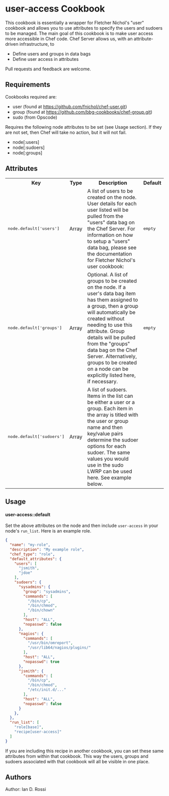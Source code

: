 user-access Cookbook
===================
This cookbook is essentially a wrapper for Fletcher Nichol's "user" cookbook and allows you to use attributes to specify the users and sudoers to be managed. The main goal of this cookbook is to make user access more accessible in Chef code. Chef Server allows us, with an attribute-driven infrastructure, to
- Define users and groups in data bags
- Define user access in attributes

Pull requests and feedback are welcome.

Requirements
------------
Cookbooks required are: 
- user (found at https://github.com/fnichol/chef-user.git)
- group (found at https://github.com/bbg-cookbooks/chef-group.git)
- sudo (from Opscode)

Requires the following node attributes to be set (see Usage section). If they are not set, then Chef will take no action, but it will not fail.

- node[:users]
- node[:sudoers]
- node[:groups]

Attributes
----------
<table>
  <tr>
    <th>Key</th>
    <th>Type</th>
    <th>Description</th>
    <th>Default</th>
  </tr>
  <tr>
    <td><tt>node.default['users']</tt></td>
    <td>Array</td>
    <td>A list of users to be created on the node. User details for each user listed will be pulled from the "users" data bag on the Chef Server. For information on how to setup a "users" data bag, please see the documentation for Fletcher Nichol's user cookbook: </td>
    <td><tt>empty</tt></td>
  </tr>
  <tr>
    <td><tt>node.default['groups']</tt></td>
    <td>Array</td>
    <td>Optional. A list of groups to be created on the node. If a user's data bag item has them assigned to a group, then a group will automatically be created without needing to use this attribute. Group details will be pulled from the "groups" data bag on the Chef Server. Alternatively, groups to be created on a node can be explicitly listed here, if necessary.</td>
    <td><tt>empty</tt></td>
  </tr>
  <tr>
    <td><tt>node.default['sudoers']</tt></td>
    <td>Array</td>
    <td>A list of sudoers. Items in the list can be either a user or a group. Each item in the array is titled with the user or group name and then key/value pairs determine the sudoer options for each sudoer. The same values you would use in the sudo LWRP can be used here. See example below.
    </td>
  </tr>
</table>

Usage
-----
#### user-access::default

Set the above attributes on the node and then include `user-access` in your node's `run_list`. Here is an example role.

```json
{
  "name": "my-role",
  "description": "My example role",
  "chef_type": "role",
  "default_attributes": { 
    "users": [
      "jsmith",
      "jdoe"
    ],
    "sudoers": {
      "sysadmins": {
        "group": "sysadmins",
        "commands": [
          "/bin/cp",
          "/bin/chmod",
          "/bin/chown"
        ],
        "host": "ALL",
        "nopasswd": false
      },
      "nagios": {
        "commands": [
          "/usr/bin/omreport",
          "/usr/lib64/nagios/plugins/"
        ],
        "host": "ALL",
        "nopasswd": true
      },
      "jsmith": {
        "commands": [
          "/bin/cp",
          "/bin/chmod",
          "/etc/init.d/..."
        ],
        "host": "ALL",
        "nopasswd": false
      }
    },
  },
  "run_list": [
    "role[base]",
    "recipe[user-access]"
  ]
}

```

If you are including this recipe in another cookbook, you can set these same attributes from within that cookbook. This way the users, groups and sudoers associated with that cookbook will all be visible in one place.

Authors
-------------------
Author: Ian D. Rossi
